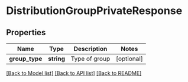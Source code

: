 # DistributionGroupPrivateResponse

## Properties
Name | Type | Description | Notes
------------ | ------------- | ------------- | -------------
**group_type** | **string** | Type of group | [optional] 

[[Back to Model list]](../README.md#documentation-for-models) [[Back to API list]](../README.md#documentation-for-api-endpoints) [[Back to README]](../README.md)



